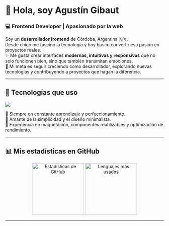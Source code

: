# 👋 Hola, soy Agustín Gibaut  

### 💻 Frontend Developer | Apasionado por la web  

Soy un **desarrollador frontend** de Córdoba, Argentina 🇦🇷.  
Desde chico me fascinó la tecnología y hoy busco convertir esa pasión en proyectos reales.  
✨ Me gusta crear interfaces **modernas, intuitivas y responsivas** que no solo funcionen bien, sino que también transmitan emociones.  
🚀 Mi meta es seguir creciendo como desarrollador, explorando nuevas tecnologías y contribuyendo a proyectos que hagan la diferencia.  

---

## 🚀 Tecnologías que uso  
<p align="left">
  <img src="https://skillicons.dev/icons?i=html,css,js,react,bootstrap,tailwind,nodejs,git,github,vscode" />
</p>

🔹 Siempre en constante aprendizaje y perfeccionamiento.  
🔹 Amante de la simplicidad y el diseño minimalista.  
🔹 Experiencia en maquetación, componentes reutilizables y optimización de rendimiento.  

---

## 📊 Mis estadísticas en GitHub  
<p align="center">
  <img src="https://github-readme-stats.vercel.app/api?username=AgustinGIbaut&show_icons=true&theme=tokyonight&hide_border=true" alt="Estadísticas de GitHub" height="165"/>
  <img src="https://github-readme-stats.vercel.app/api/top-langs/?username=AgustinGIbaut&layout=compact&theme=tokyonight&hide_border=true" alt="Lenguajes más usados" height="165"/>
</p>

---
